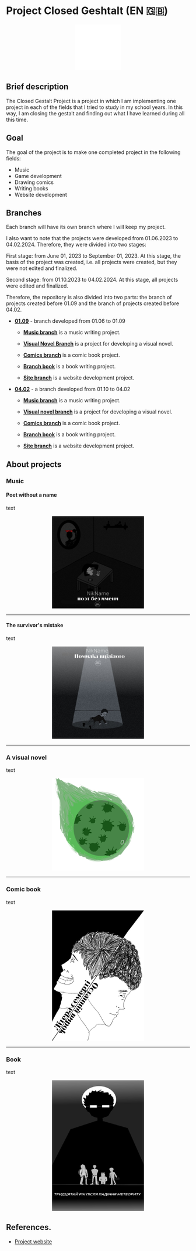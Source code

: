 # Project Closed Geshtalt (EN :uk:)
<p align="center">
  <img src='logo-light.png' alt='logo' center style='width: 25%'>
</p>

## Brief description

The Closed Gestalt Project is a project in which I am implementing one project in each of the fields that I tried to study in my school years. In this way, I am closing the gestalt and finding out what I have learned during all this time.

## Goal

The goal of the project is to make one completed project in the following fields:

* Music
* Game development
* Drawing comics
* Writing books
* Website development

## Branches

Each branch will have its own branch where I will keep my project.

I also want to note that the projects were developed from 01.06.2023 to 04.02.2024. Therefore, they were divided into two stages:

First stage: from June 01, 2023 to September 01, 2023. At this stage, the basis of the project was created, i.e. all projects were created, but they were not edited and finalized.
    
Second stage: from 01.10.2023 to 04.02.2024. At this stage, all projects were edited and finalized.

Therefore, the repository is also divided into two parts: the branch of projects created before 01.09 and the branch of projects created before 04.02.

* [**01.09**](01.09/) - branch developed from 01.06 to 01.09

  * [**Music branch**](01.09/Music) is a music writing project.
  
  * [**Visual Novel Branch**](01.09//Visual_Novel/) is a project for developing a visual novel.
  
  * [**Comics branch**](01.09/Comics/) is a comic book project.
  
  * [**Branch book**](01.09/Book/) is a book writing project.
  
  * [**Site branch**](01.09/Site/) is a website development project.

* [**04.02**](04.02/) - a branch developed from 01.10 to 04.02

  * [**Music branch**](04.02//Music) is a music writing project.
  
  * [**Visual novel branch**](04.02//Visual_Novel/) is a project for developing a visual novel.
  
  * [**Comics branch**](04.02/Comics/) is a comic book project.
  
  * [**Branch book**](04.02/Book/) is a book writing project.
  
  * [**Site branch**](04.02/Site/) is a website development project.

## About projects

### Music

#### Poet without a name

text
<p align="center">
  <img src='01.09/Site/img/album1.jpg' alt='Обкладинка альбому №1' center style='width: 50%'>
</p>

___

#### The survivor's mistake

text
<p align="center">
  <img src='01.09/Site/img/album2.jpg' alt='Обкладинка альбому №2' center style='width: 50%'>
</p>

___

### A visual novel

text
<p align="center">
  <img src='01.09/Site/img/visual-novel.png' alt='Іконка візуальної новели' center style='width: 50%'>
</p>

___

### Comic book

text
<p align="center">
  <img src='01.09/Site/img/comics.png' alt='Обкладинка коміксу' center style='width: 50%'>
</p>

___

### Book

text
<p align="center">
  <img src='01.09/Site/img/book.png' alt='Обкладинка коміксу' center style='width: 50%'>
</p>

## References.

* [Project website](https://poroject-close-geshtalt.netlify.app/)
<!-- SoundCloud -->
<!-- Itch.io -->
<!-- Honey Manga -->
<!-- Літота -->
